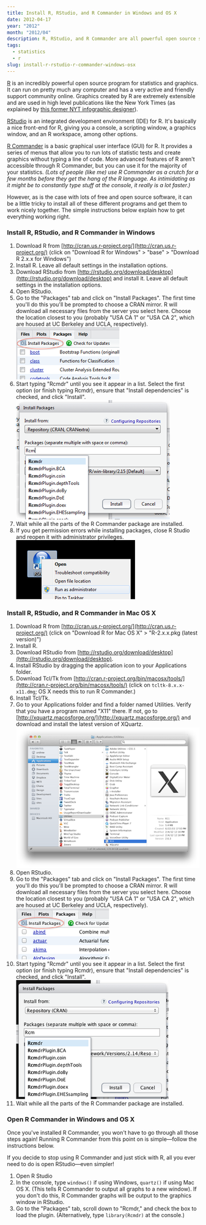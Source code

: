 ```yaml
---
title: Install R, RStudio, and R Commander in Windows and OS X
date: 2012-04-17
year: "2012"
month: "2012/04"
description: R, RStudio, and R Commander are all powerful open source statistical tools, but they can be a little tricky to install. These instructions make it easy to get everything working right.
tags: 
  - statistics
  - r
slug: install-r-rstudio-r-commander-windows-osx
---
```



[R](http://www.r-project.org/) is an incredibly powerful open source program for statistics and graphics. It can run on pretty much any computer and has a very active and friendly support community online. Graphics created by R are extremely extensible and are used in high level publications like the New York Times (as explained by [this former NYT infographic designer](http://book.flowingdata.com/)).

[RStudio](http://rstudio.org/) is an integrated development environment (IDE) for R. It's basically a nice front-end for R, giving you a console, a scripting window, a graphics window, and an R workspace, among other options.

[R Commander](http://socserv.mcmaster.ca/jfox/Misc/Rcmdr/) is a basic graphical user interface (GUI) for R. It provides a series of menus that allow you to run lots of statistic tests and create graphics without typing a line of code. More advanced features of R aren't accessible through R Commander, but you can use it for the majority of your statistics. *(Lots of people (like me) use R Commander as a crutch for a few months before they get the hang of the R language. As intimidating as it might be to constantly type stuff at the console, it really is a lot faster.)*

However, as is the case with lots of free and open source software, it can be a little tricky to install all of these different programs and get them to work nicely together. The simple instructions below explain how to get everything working right.

### Install R, RStudio, and R Commander in Windows

1. Download R from [http://cran.us.r-project.org/](http://cran.us.r-project.org/) (click on "Download R for Windows" > "base" > "Download R 2.x.x for Windows")
2. Install R. Leave all default settings in the installation options.
3. Download RStudio from [http://rstudio.org/download/desktop](http://rstudio.org/download/desktop) and install it. Leave all default settings in the installation options.
4. Open RStudio.
5. Go to the "Packages" tab and click on "Install Packages". The first time you'll do this you'll be prompted to choose a CRAN mirror. R will download all necessary files from the server you select here. Choose the location closest to you (probably "USA CA 1" or "USA CA 2", which are housed at UC Berkeley and UCLA, respectively).  
![Install packages in Windows](install_packages_win.png)
6. Start typing "Rcmdr" until you see it appear in a list. Select the first option (or finish typing Rcmdr), ensure that "Install dependencies" is checked, and click "Install".  
![Install Rcmdr in Windows](install_packages_win_1.png)
7. Wait while all the parts of the R Commander package are installed.
8. If you get permission errors while installing packages, close R Studio and reopen it with administrator privileges.  
![Run as administrator in Windows](run_as_administrator.png)


### Install R, RStudio, and R Commander in Mac OS X

1. Download R from [http://cran.us.r-project.org/](http://cran.us.r-project.org/) (click on "Download R for Mac OS X" > "R-2.x.x.pkg (latest version)")
2. Install R.
3. Download RStudio from [http://rstudio.org/download/desktop](http://rstudio.org/download/desktop).
4. Install RStudio by dragging the application icon to your Applications folder.
5. Download Tcl/Tk from [http://cran.r-project.org/bin/macosx/tools/](http://cran.r-project.org/bin/macosx/tools/) (click on `tcltk-8.x.x-x11.dmg`; OS X needs this to run R Commander.)
6. Install Tcl/Tk.
7. Go to your Applications folder and find a folder named Utilities. Verify that you have a program named "X11" there. If not, go to [http://xquartz.macosforge.org/](http://xquartz.macosforge.org/) and download and install the latest version of XQuartz.  
![X11 in Applications/Utilities](x11_utilities.png)
8. Open RStudio.
9. Go to the "Packages" tab and click on "Install Packages". The first time you'll do this you'll be prompted to choose a CRAN mirror. R will download all necessary files from the server you select here. Choose the location closest to you (probably "USA CA 1" or "USA CA 2", which are housed at UC Berkeley and UCLA, respectively).  
![Install packages in OS X](install_packages_mac.png)
10. Start typing "Rcmdr" until you see it appear in a list. Select the first option (or finish typing Rcmdr), ensure that "Install dependencies" is checked, and click "Install".  
![Install Rcmdr in OS X](install_packages_mac_1.png)
11. Wait while all the parts of the R Commander package are installed.


### Open R Commander in Windows and OS X

Once you've installed R Commander, you won't have to go through all those steps again! Running R Commander from this point on is simple—follow the instructions below.

If you decide to stop using R Commander and just stick with R, all you ever need to do is open RStudio—even simpler!

1. Open R Studio
2. In the console, type `windows()` if using Windows, `quartz()` if using Mac OS X. (This tells R Commander to output all graphs to a new window). If you don't do this, R Commander graphs will be output to the graphics window in RStudio.
3. Go to the "Packages" tab, scroll down to "Rcmdr," and check the box to load the plugin. (Alternatively, type `library(Rcmdr)` at the console.)
